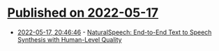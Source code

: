 # [Published on 2022-05-17](index.md)

* [2022-05-17, 20:46:46](https://news.ycombinator.com/item?id=31416098) - [NaturalSpeech: End-to-End Text to Speech Synthesis with Human-Level Quality](https://speechresearch.github.io/naturalspeech/)

